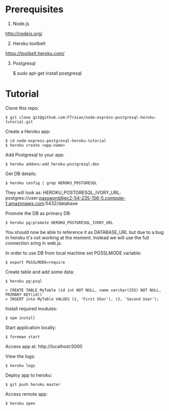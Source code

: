 Prerequisites
=============

1. Node.js

http://nodejs.org/

2. Heroku toolbelt

https://toolbelt.heroku.com/

3. Postgresql

	$ sudo apt-get install postgresql

Tutorial
========

Clone this repo:

	$ git clone git@github.com:FTraian/node-express-postgresql-heroku-tutorial.git 	

Create a Heroku app:

	$ cd node-express-postgresql-heroku-tutorial
	$ heroku create <app-name>

Add Postgresql to your app:

	$ heroku addons:add heroku-postgresql:dev

Get DB details: 

	$ heroku config | grep HEROKU_POSTGRESQL

They will look as: HEROKU_POSTGRESQL_IVORY_URL: postgres://user:password@ec2-54-235-156-5.compute-1.amazonaws.com:5432/database

Promote the DB as primary DB:

	$ heroku pg:promote HEROKU_POSTGRESQL_IVORY_URL
You should now be able to reference it as DATABASE_URL but due to a bug in heroku it's not working at the moment. Instead we will use the full connection sring in web.js.

In order to use DB from local machine set PGSSLMODE variable:

	$ export PGSSLMODE=require

Create table and add some data:

	$ heroku pg:psql

 	> CREATE TABLE MyTable (id int NOT NULL, name varchar(255) NOT NULL, PRIMARY KEY(id))
 	> INSERT into MyTable VALUES (1, 'First USer'), (2, 'Second User');

Install required modules: 

	$ npm install

Start application locally: 

	$ foreman start

Access app at: http://localhost:5000

View the logs:

	$ heroku logs

Deploy app to heroku:

	$ git push heroku master

Access remote app:

	$ heroku open